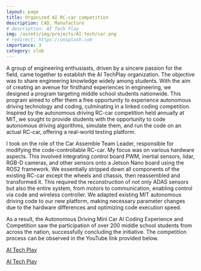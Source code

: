 ```yaml
---
layout: page
title: Organized AI RC-car competition
description: CAD, Manufacture
# description: AI Tech Play
img: /assets/img/projects/AI-tech/car.png
# redirect: https://unsplash.com
importance: 3
category: club
---
```


A group of engineering enthusiasts, driven by a sincere passion for the field, came together to establish the AI TechPlay organization. The objective was to share engineering knowledge widely among students. With the aim of creating an avenue for firsthand experiences in engineering, we designed a program targeting middle school students nationwide. This program aimed to offer them a free opportunity to experience autonomous driving technology and coding, culminating in a linked coding competition. Inspired by the autonomous driving RC-car competition held annually at MIT, we sought to provide students with the opportunity to code autonomous driving algorithms, simulate them, and run the code on an actual RC-car, offering a real-world testing platform.

I took on the role of the Car Assemble Team Leader, responsible for modifying the code-controllable RC-car. My focus was on various hardware aspects. This involved integrating control board PWM, inertial sensors, lidar, RGB-D cameras, and other sensors onto a Jetson Nano board using the ROS2 framework. We essentially stripped down all components of the existing RC-car except the wheels and chassis, then reassembled and transformed it. This required the reconstruction of not only ADAS sensors but also the entire system, from motors to communication, enabling control via code and wireless controller. We adapted existing MIT autonomous driving code to our new platform, making necessary parameter changes due to the hardware differences and optimizing code execution speed.

As a result, the Autonomous Driving Mini Car AI Coding Experience and Competition saw the participation of over 200 middle school students from across the nation, successfully concluding the initiative. The competition process can be observed in the YouTube link provided below.

[AI Tech Play](https://www.youtube.com/channel/UCfmSTxHQ6Y43XtHsQ7l_H3Q)

[AI Tech Play](https://www.facebook.com/aitechplay/)
